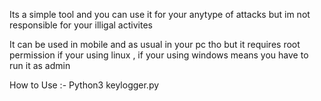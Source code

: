 Its a simple tool and you can use it for your anytype of attacks but im not responsible for your illigal activites 

It can be used in mobile and as usual in your pc tho but it requires root permission if your using linux , if your using windows means you have to run it as admin

How to Use :-  Python3 keylogger.py

